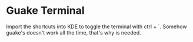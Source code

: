 # Guake Terminal

Import the shortcuts into KDE to toggle the terminal with ctrl + `. Somehow guake's doesn't work all the time, that's why is needed.
